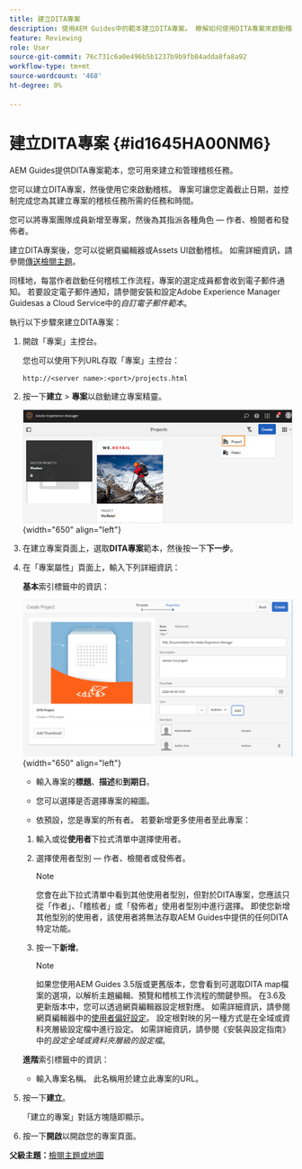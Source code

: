 ```yaml
---
title: 建立DITA專案
description: 使用AEM Guides中的範本建立DITA專案。 瞭解如何使用DITA專案來啟動稽核。
feature: Reviewing
role: User
source-git-commit: 76c731c6a0e496b5b1237b9b9fb84adda8fa8a92
workflow-type: tm+mt
source-wordcount: '468'
ht-degree: 0%

---
```


# 建立DITA專案 {#id1645HA00NM6}

AEM Guides提供DITA專案範本，您可用來建立和管理稽核任務。

您可以建立DITA專案，然後使用它來啟動稽核。 專案可讓您定義截止日期，並控制完成您為其建立專案的稽核任務所需的任務和時間。

您可以將專案團隊成員新增至專案，然後為其指派各種角色 — 作者、檢閱者和發佈者。

建立DITA專案後，您可以從網頁編輯器或Assets UI啟動稽核。 如需詳細資訊，請參閱[傳送檢閱主題](review-send-topics-for-review.md#)。

同樣地，每當作者啟動任何稽核工作流程，專案的選定成員都會收到電子郵件通知。 若要設定電子郵件通知，請參閱安裝和設定Adobe Experience Manager Guidesas a Cloud Service中的&#x200B;*自訂電子郵件範本*。

執行以下步驟來建立DITA專案：

1. 開啟「專案」主控台。

   您也可以使用下列URL存取「專案」主控台：

   ```http
   http://<server name>:<port>/projects.html
   ```

1. 按一下&#x200B;**建立** \> **專案**&#x200B;以啟動建立專案精靈。

   ![](images/project-console-63.png){width="650" align="left"}

1. 在建立專案頁面上，選取&#x200B;**DITA專案**&#x200B;範本，然後按一下&#x200B;**下一步**。

1. 在「專案屬性」頁面上，輸入下列詳細資訊：

   **基本**&#x200B;索引標籤中的資訊：

   ![](images/create-project.png){width="650" align="left"}

   - 輸入專案的&#x200B;**標題**、**描述**&#x200B;和&#x200B;**到期日**。

   - 您可以選擇是否選擇專案的縮圖。

   - 依預設，您是專案的所有者。 若要新增更多使用者至此專案：

   1. 輸入或從&#x200B;**使用者**&#x200B;下拉式清單中選擇使用者。

   1. 選擇使用者型別 — 作者、檢閱者或發佈者。

      >[!NOTE]
      >
      >您會在此下拉式清單中看到其他使用者型別，但對於DITA專案，您應該只從「作者」、「稽核者」或「發佈者」使用者型別中進行選擇。 即使您新增其他型別的使用者，該使用者將無法存取AEM Guides中提供的任何DITA特定功能。

   1. 按一下&#x200B;**新增**。

      >[!NOTE]
      >
      >如果您使用AEM Guides 3.5版或更舊版本，您會看到可選取DITA map檔案的選項，以解析主題編輯、預覽和稽核工作流程的關鍵參照。 在3.6及更新版本中，您可以透過網頁編輯器設定根對應。 如需詳細資訊，請參閱網頁編輯器中的[使用者偏好設定](web-editor-features.md#id2087G0P40SB)。 設定根對映的另一種方式是在全域或資料夾層級設定檔中進行設定。 如需詳細資訊，請參閱《安裝與設定指南》中的&#x200B;*設定全域或資料夾層級的設定檔*。

   **進階**&#x200B;索引標籤中的資訊：

   - 輸入專案名稱。 此名稱用於建立此專案的URL。

1. 按一下&#x200B;**建立**。

   「建立的專案」對話方塊隨即顯示。

1. 按一下&#x200B;**開啟**&#x200B;以開啟您的專案頁面。


**父級主題：**[&#x200B;檢閱主題或地圖](review.md)
